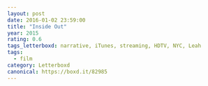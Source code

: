 ```yaml
---
layout: post 
date: 2016-01-02 23:59:00
title: "Inside Out"
year: 2015
rating: 0.6
tags_letterboxd: narrative, iTunes, streaming, HDTV, NYC, Leah
tags:
  - film
category: Letterboxd
canonical: https://boxd.it/82985
---
```

